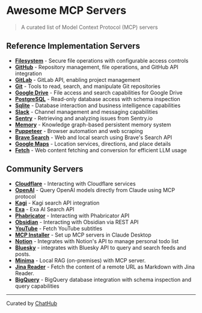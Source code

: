 # Awesome MCP Servers

> A curated list of Model Context Protocol (MCP) servers

## Reference Implementation Servers

- **[Filesystem](https://github.com/modelcontextprotocol/servers/tree/main/src/filesystem)** - Secure file operations with configurable access controls
- **[GitHub](https://github.com/modelcontextprotocol/servers/tree/main/src/github)** - Repository management, file operations, and GitHub API integration
- **[GitLab](https://github.com/modelcontextprotocol/servers/tree/main/src/gitlab)** - GitLab API, enabling project management
- **[Git](https://github.com/modelcontextprotocol/servers/tree/main/src/git)** - Tools to read, search, and manipulate Git repositories
- **[Google Drive](https://github.com/modelcontextprotocol/servers/tree/main/src/gdrive)** - File access and search capabilities for Google Drive
- **[PostgreSQL](https://github.com/modelcontextprotocol/servers/tree/main/src/postgres)** - Read-only database access with schema inspection
- **[Sqlite](https://github.com/modelcontextprotocol/servers/tree/main/src/sqlite)** - Database interaction and business intelligence capabilities
- **[Slack](https://github.com/modelcontextprotocol/servers/tree/main/src/slack)** - Channel management and messaging capabilities
- **[Sentry](https://github.com/modelcontextprotocol/servers/tree/main/src/sentry)** - Retrieving and analyzing issues from Sentry.io
- **[Memory](https://github.com/modelcontextprotocol/servers/tree/main/src/memory)** - Knowledge graph-based persistent memory system
- **[Puppeteer](https://github.com/modelcontextprotocol/servers/tree/main/src/puppeteer)** - Browser automation and web scraping
- **[Brave Search](https://github.com/modelcontextprotocol/servers/tree/main/src/brave-search)** - Web and local search using Brave's Search API
- **[Google Maps](https://github.com/modelcontextprotocol/servers/tree/main/src/google-maps)** - Location services, directions, and place details
- **[Fetch](https://github.com/modelcontextprotocol/servers/tree/main/src/fetch)** - Web content fetching and conversion for efficient LLM usage

## Community Servers

- **[Cloudflare](https://github.com/cloudflare/mcp-server-cloudflare)** - Interacting with Cloudflare services
- **[OpenAI](https://github.com/pierrebrunelle/mcp-server-openai)** - Query OpenAI models directly from Claude using MCP protocol
- **[Kagi](https://github.com/ac3xx/mcp-servers-kagi)** - Kagi search API integration
- **[Exa](https://github.com/theishangoswami/exa-mcp-server)** - Exa AI Search API
- **[Phabricator](https://github.com/baba786/phabricator-mcp-server)** - Interacting with Phabricator API
- **[Obsidian](https://github.com/MarkusPfundstein/mcp-obsidian)** - Interacting with Obsidian via REST API
- **[YouTube](https://github.com/anaisbetts/mcp-youtube)** - Fetch YouTube subtitles
- **[MCP Installer](https://github.com/anaisbetts/mcp-installer)** - Set up MCP servers in Claude Desktop
- **[Notion](https://github.com/danhilse/notion_mcp)** - Integrates with Notion's API to manage personal todo list
- **[Bluesky](https://github.com/keturiosakys/bluesky-context-server)** - integrates with Bluesky API to query and search feeds and posts.
- **[Minima](https://github.com/dmayboroda/minima)** - Local RAG (on-premises) with MCP server.
- **[Jina Reader](https://github.com/wong2/mcp-jina-reader)** - Fetch the content of a remote URL as Markdown with Jina Reader.
- **[BigQuery]([https://github.com/LucasHild/mcp-server-bigquery)** - BigQuery database integration with schema inspection and query capabilities

---

Curated by [ChatHub](https://chathub.gg/?utm_source=mcp)
